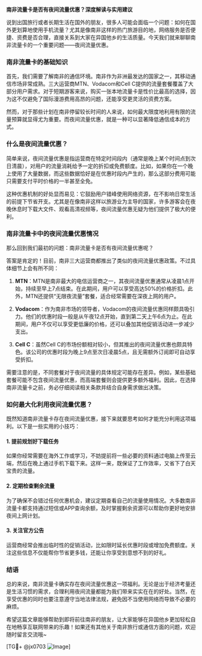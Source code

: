 **南非流量卡是否有夜间流量优惠？深度解读与实用建议**

说到出国旅行或者长期生活在国外的朋友，很多人可能会面临一个问题：如何在国外更划算地使用手机流量？尤其是像南非这样的热门旅游目的地，网络服务是否便捷、资费是否合理，直接关系到大家在异国他乡的生活质量。今天我们就来聊聊南非流量卡的一个重要问题——夜间流量优惠。

### 南非流量卡的基础知识

首先，我们需要了解南非的通信环境。南非作为非洲最发达的国家之一，其移动通信市场非常成熟。三大运营商MTN、Vodacom和Cell C提供的流量套餐覆盖了大部分用户需求。对于短期游客来说，购买一张本地流量卡是性价比最高的选择，因为这不仅避免了国际漫游费用高昂的问题，还能享受更灵活的资费方案。

然而，对于那些计划在南非停留较长时间的人来说，如何最大限度地利用有限的流量预算就显得尤为重要。而夜间流量优惠，就是一种可以显著降低通信成本的方式。

### 什么是夜间流量优惠？

简单来说，夜间流量优惠是指运营商在特定时间段内（通常是晚上某个时间点到次日清晨），对用户的流量消耗给予一定的折扣或免费额度。比如，如果你在一个晚上使用了大量数据，而这些数据恰好是在优惠时段内产生的，那么这部分费用可能只需要支付平时价格的一半甚至全免。

这种优惠机制的好处显而易见：它鼓励用户错峰使用网络资源，在不影响日常生活的前提下节省开支。尤其是在像南非这样以旅游业为主导的国家，许多游客会在夜晚休息时下载大文件、观看高清视频等，夜间流量优惠无疑为他们提供了极大的便利。

### 南非流量卡中的夜间流量优惠情况

那么回到我们最初的问题：南非流量卡是否有夜间流量优惠呢？

答案是肯定的！目前，南非三大运营商都推出了类似的夜间流量优惠政策。不过具体细节上会有所不同：

1. **MTN**：MTN是南非最大的电信运营商之一，其夜间流量优惠通常从凌晨1点开始，持续至早上7点结束。在此期间，用户可以享受高达50%的价格折扣。此外，MTN还提供“无限夜流量”套餐，适合经常需要在深夜上网的用户。
   
2. **Vodacom**：作为南非市场的领导者，Vodacom的夜间流量优惠同样颇具吸引力。他们的优惠时段一般是从午夜12点开始，直到第二天上午6点为止。在此期间，用户不仅可以享受更低廉的价格，还可以叠加其他促销活动进一步减少支出。

3. **Cell C**：虽然Cell C的市场份额相对较小，但其推出的夜间流量优惠也颇具特色。该公司的优惠时段为晚上9点至次日凌晨5点，且无需额外订阅即可自动享受折扣。

需要注意的是，不同套餐对于夜间流量的具体规定可能存在差异。例如，某些基础套餐可能不包含夜间流量优惠，而高端套餐则会提供更多额外福利。因此，在选择南非流量卡之前，务必仔细阅读相关条款并结合自身需求做出决策。

### 如何最大化利用夜间流量优惠？

既然知道南非流量卡存在夜间流量优惠，接下来就要思考如何才能充分利用这项福利。以下是一些实用的小技巧：

#### 1. 提前规划好下载任务
如果你经常需要在海外工作或学习，不妨提前将一些必要的资料通过电脑上传至云端，然后在晚上通过手机下载下来。这样一来，既保证了工作效率，又省下了白天宝贵的流量。

#### 2. 定期检查剩余流量
为了确保不会错过任何优惠机会，建议定期查看自己的流量使用情况。大多数南非流量卡都支持通过短信或APP查询余额，及时掌握剩余资源可以帮助你更好地安排夜间上网计划。

#### 3. 关注官方公告
运营商经常会推出临时性的促销活动，比如限时延长优惠时段或增加免费额度。关注这些信息不仅能帮你节省更多钱，还能让你享受到意想不到的好礼。

### 结语

总的来说，南非流量卡确实存在夜间流量优惠这一项福利。无论是出于经济考量还是生活习惯的需求，合理利用夜间流量都能为我们带来实实在在的好处。当然，在享受优惠的同时也要注意遵守当地法律法规，避免因不当使用网络而导致不必要的麻烦。

希望这篇文章能够帮助到即将前往南非的朋友，让大家能够在异国他乡更加轻松自在地畅享互联网带来的乐趣！如果还有其他关于南非旅行或通信方面的问题，欢迎随时留言交流哦~

[TG💪+ @jx0703 ![Image](https://github.com/user-attachments/assets/dbca1d08-cadb-493c-b0ec-ad6f7a83f270)]